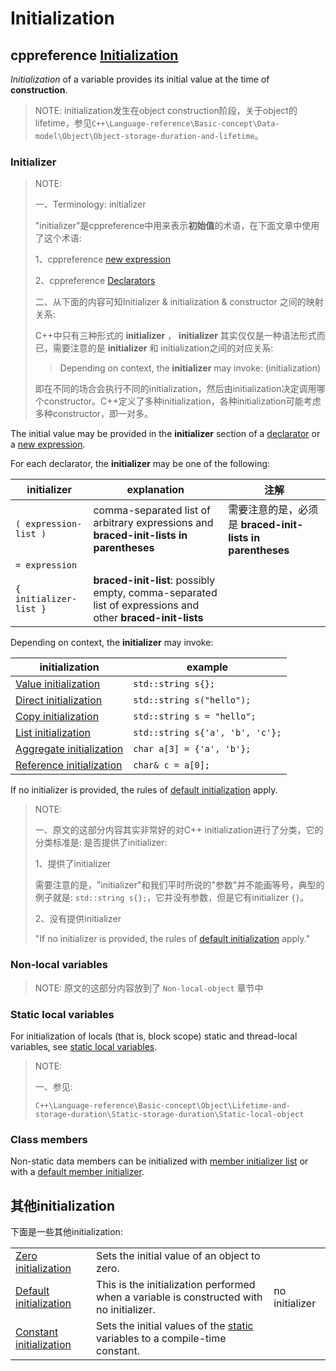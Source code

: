 # Initialization



## cppreference [Initialization](https://en.cppreference.com/w/cpp/language/initialization)

*Initialization* of a variable provides its initial value at the time of **construction**.

> NOTE: initialization发生在object construction阶段，关于object的lifetime，参见`C++\Language-reference\Basic-concept\Data-model\Object\Object-storage-duration-and-lifetime`。

### Initializer

> NOTE: 
>
> 一、Terminology: initializer
>
> "initializer"是cppreference中用来表示**初始值**的术语，在下面文章中使用了这个术语: 
>
> 1、cppreference [new expression](https://en.cppreference.com/w/cpp/language/new)
>
> 2、cppreference [Declarators](https://en.cppreference.com/w/cpp/language/declarations#Declarators) 
>
> 二、从下面的内容可知Initializer & initialization & constructor 之间的映射关系:
>
> C++中只有三种形式的 **initializer** ， **initializer** 其实仅仅是一种语法形式而已，需要注意的是 **initializer** 和 initialization之间的对应关系:
>
> > Depending on context, the **initializer** may invoke: (initialization)
>
> 即在不同的场合会执行不同的initialization，然后由initialization决定调用哪个constructor。C++定义了多种initialization，各种initialization可能考虑多种constructor，即一对多。

The initial value may be provided in the **initializer** section of a [declarator](https://en.cppreference.com/w/cpp/language/declarations) or a [new expression](https://en.cppreference.com/w/cpp/language/new).

For each declarator, the **initializer** may be one of the following:

| initializer            | explanation                                                  | 注解                                                      |
| ---------------------- | ------------------------------------------------------------ | --------------------------------------------------------- |
| `( expression-list )`  | comma-separated list of arbitrary expressions and **braced-init-lists in parentheses** | 需要注意的是，必须是 **braced-init-lists in parentheses** |
| `= expression`         |                                                              |                                                           |
| `{ initializer-list }` | **braced-init-list**: possibly empty, comma-separated list of expressions and other **braced-init-lists** |                                                           |

Depending on context, the **initializer** may invoke:

| initialization                                               | example                         |
| ------------------------------------------------------------ | ------------------------------- |
| [Value initialization](https://en.cppreference.com/w/cpp/language/value_initialization) | `std::string s{};`              |
| [Direct initialization](https://en.cppreference.com/w/cpp/language/direct_initialization) | `std::string s("hello");`       |
| [Copy initialization](https://en.cppreference.com/w/cpp/language/copy_initialization) | `std::string s = "hello";`      |
| [List initialization](https://en.cppreference.com/w/cpp/language/list_initialization) | `std::string s{'a', 'b', 'c'};` |
| [Aggregate initialization](https://en.cppreference.com/w/cpp/language/aggregate_initialization) | `char a[3] = {'a', 'b'};`       |
| [Reference initialization](https://en.cppreference.com/w/cpp/language/reference_initialization) | `char& c = a[0];`               |

If no initializer is provided, the rules of [default initialization](https://en.cppreference.com/w/cpp/language/default_initialization) apply.

> NOTE: 
>
> 一、原文的这部分内容其实非常好的对C++ initialization进行了分类，它的分类标准是: 是否提供了initializer:
>
> 1、提供了initializer
>
> 需要注意的是，"initializer"和我们平时所说的"参数"并不能画等号，典型的例子就是: `std::string s{};`，它并没有参数，但是它有initializer `{}`。
>
> 2、没有提供initializer
>
> "If no initializer is provided, the rules of [default initialization](https://en.cppreference.com/w/cpp/language/default_initialization) apply."
>
> 

### Non-local variables

> NOTE: 原文的这部分内容放到了 `Non-local-object` 章节中

### Static local variables

For initialization of locals (that is, block scope) static and thread-local variables, see [static local variables](https://en.cppreference.com/w/cpp/language/storage_duration#Static_local_variables).

> NOTE: 
>
> 一、参见: 
>
> `C++\Language-reference\Basic-concept\Object\Lifetime-and-storage-duration\Static-storage-duration\Static-local-object`

### Class members

Non-static data members can be initialized with [member initializer list](https://en.cppreference.com/w/cpp/language/initializer_list) or with a [default member initializer](https://en.cppreference.com/w/cpp/language/data_members#Member_initialization).

## 其他initialization

下面是一些其他initialization: 

|                                                              |                                                              |                |
| ------------------------------------------------------------ | ------------------------------------------------------------ | -------------- |
| [Zero initialization](https://en.cppreference.com/w/cpp/language/zero_initialization) | Sets the initial value of an object to zero.                 |                |
| [Default initialization](https://en.cppreference.com/w/cpp/language/default_initialization) | This is the initialization performed when a variable is constructed with no initializer. | no initializer |
| [Constant initialization](https://en.cppreference.com/w/cpp/language/constant_initialization) | Sets the initial values of the [static](https://en.cppreference.com/w/cpp/language/storage_duration) variables to a compile-time constant. |                |


